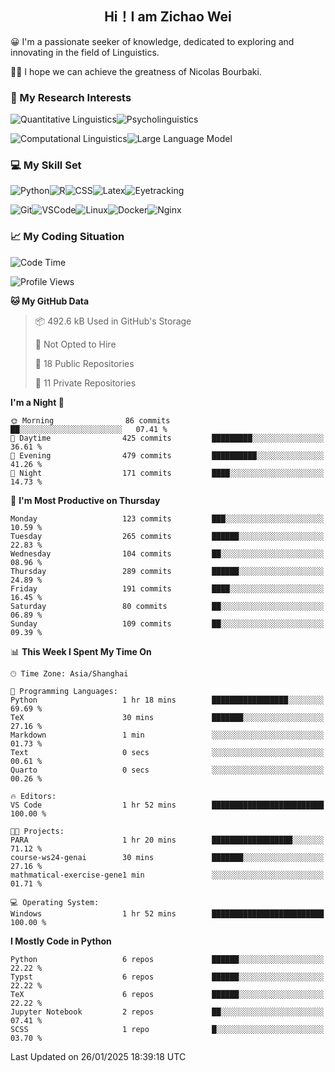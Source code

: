 

## <div align="center">Hi！I am Zichao Wei</div>

😀 I'm a passionate seeker of knowledge, dedicated to exploring and innovating in the field of Linguistics.

🙋‍♂️ I hope we can achieve the greatness of Nicolas Bourbaki.

### 🔬 My Research Interests

![Quantitative Linguistics](https://img.shields.io/badge/Quantitative%20Linguistics-%230072CC.svg?&style=for-the-badge&logo=appveyor&logoColor=white)![Psycholinguistics](https://img.shields.io/badge/Psycholinguistics-%2301a3a1.svg?&style=for-the-badge&logo=AWS%20Amplify&logoColor=white)

![Computational Linguistics](https://img.shields.io/badge/Computational%20Linguistics-%231877F2.svg?&style=for-the-badge&logo=Markdown&logoColor=white)![Large Language Model](https://img.shields.io/badge/Large%20Language%20Model-%23F76300.svg?&style=for-the-badge&logo=Android&logoColor=white)

### 💻 My Skill Set

![Python](https://img.shields.io/badge/Python-%2314354C.svg?style=for-the-badge&logo=python&logoColor=white&color=2AB3E3)![R](https://img.shields.io/badge/-R-276DC3?style=for-the-badge&logo=r&logoColor=white)![CSS](https://img.shields.io/badge/-CSS-1572B6?style=for-the-badge&logo=css3&logoColor=white)![Latex](https://img.shields.io/badge/-Latex-008080?style=for-the-badge&logo=latex&logoColor=white)![Eyetracking](https://img.shields.io/badge/Eyetracking-%230078D6?style=for-the-badge&logo=SearXNG&logoColor=#3050FF)

![Git](https://img.shields.io/badge/-Git-F05032?style=for-the-badge&logo=git&logoColor=white)![VSCode](https://img.shields.io/badge/-VSCode-007ACC?style=for-the-badge&logo=visual-studio-code&logoColor=white)![Linux](https://img.shields.io/badge/-Linux-FCC624?style=for-the-badge&logo=linux&logoColor=black)![Docker](https://img.shields.io/badge/-Docker-2496ED?style=for-the-badge&logo=docker&logoColor=white)![Nginx](https://img.shields.io/badge/-Nginx-009639?style=for-the-badge&logo=nginx&logoColor=white)

### 📈 My Coding Situation

<!--START_SECTION:waka-->
![Code Time](http://img.shields.io/badge/Code%20Time-415%20hrs%2041%20mins-blue)

![Profile Views](http://img.shields.io/badge/Profile%20Views-0-blue)

**🐱 My GitHub Data** 

> 📦 492.6 kB Used in GitHub's Storage 
 > 
> 🚫 Not Opted to Hire
 > 
> 📜 18 Public Repositories 
 > 
> 🔑 11 Private Repositories 
 > 
**I'm a Night 🦉** 

```text
🌞 Morning                86 commits          ██░░░░░░░░░░░░░░░░░░░░░░░   07.41 % 
🌆 Daytime                425 commits         █████████░░░░░░░░░░░░░░░░   36.61 % 
🌃 Evening                479 commits         ██████████░░░░░░░░░░░░░░░   41.26 % 
🌙 Night                  171 commits         ████░░░░░░░░░░░░░░░░░░░░░   14.73 % 
```
📅 **I'm Most Productive on Thursday** 

```text
Monday                   123 commits         ███░░░░░░░░░░░░░░░░░░░░░░   10.59 % 
Tuesday                  265 commits         ██████░░░░░░░░░░░░░░░░░░░   22.83 % 
Wednesday                104 commits         ██░░░░░░░░░░░░░░░░░░░░░░░   08.96 % 
Thursday                 289 commits         ██████░░░░░░░░░░░░░░░░░░░   24.89 % 
Friday                   191 commits         ████░░░░░░░░░░░░░░░░░░░░░   16.45 % 
Saturday                 80 commits          ██░░░░░░░░░░░░░░░░░░░░░░░   06.89 % 
Sunday                   109 commits         ██░░░░░░░░░░░░░░░░░░░░░░░   09.39 % 
```


📊 **This Week I Spent My Time On** 

```text
🕑︎ Time Zone: Asia/Shanghai

💬 Programming Languages: 
Python                   1 hr 18 mins        █████████████████░░░░░░░░   69.69 % 
TeX                      30 mins             ███████░░░░░░░░░░░░░░░░░░   27.16 % 
Markdown                 1 min               ░░░░░░░░░░░░░░░░░░░░░░░░░   01.73 % 
Text                     0 secs              ░░░░░░░░░░░░░░░░░░░░░░░░░   00.61 % 
Quarto                   0 secs              ░░░░░░░░░░░░░░░░░░░░░░░░░   00.26 % 

🔥 Editors: 
VS Code                  1 hr 52 mins        █████████████████████████   100.00 % 

🐱‍💻 Projects: 
PARA                     1 hr 20 mins        ██████████████████░░░░░░░   71.12 % 
course-ws24-genai        30 mins             ███████░░░░░░░░░░░░░░░░░░   27.16 % 
mathmatical-exercise-gene1 min               ░░░░░░░░░░░░░░░░░░░░░░░░░   01.71 % 

💻 Operating System: 
Windows                  1 hr 52 mins        █████████████████████████   100.00 % 
```

**I Mostly Code in Python** 

```text
Python                   6 repos             ██████░░░░░░░░░░░░░░░░░░░   22.22 % 
Typst                    6 repos             ██████░░░░░░░░░░░░░░░░░░░   22.22 % 
TeX                      6 repos             ██████░░░░░░░░░░░░░░░░░░░   22.22 % 
Jupyter Notebook         2 repos             ██░░░░░░░░░░░░░░░░░░░░░░░   07.41 % 
SCSS                     1 repo              █░░░░░░░░░░░░░░░░░░░░░░░░   03.70 % 
```




 Last Updated on 26/01/2025 18:39:18 UTC
<!--END_SECTION:waka-->
